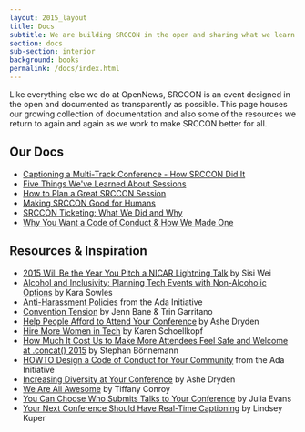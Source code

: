 ```yaml
---
layout: 2015_layout
title: Docs
subtitle: We are building SRCCON in the open and sharing what we learn.
section: docs
sub-section: interior
background: books
permalink: /docs/index.html
---
```

Like everything else we do at OpenNews, SRCCON is an event designed in the open and documented as transparently as possible. This page houses our growing collection of documentation and also some of the resources we return to again and again as we work to make SRCCON better for all.

## Our Docs

* [Captioning a Multi-Track Conference - How SRCCON Did It](http://opennews.org/blog/srccon-transcription/)
* [Five Things We've Learned About Sessions](http://opennews.org/blog/srccon-top5/)
* [How to Plan a Great SRCCON Session](http://opennews.org/blog/srccon-session-planning/)
* [Making SRCCON Good for Humans](http://opennews.org/blog/srccon-human-stuff/)
* [SRCCON Ticketing: What We Did and Why](http://opennews.org/blog/srccon-tickets/)
* [Why You Want a Code of Conduct & How We Made One](http://incisive.nu/2014/codes-of-conduct/)


## Resources & Inspiration

* [2015 Will Be the Year You Pitch a NICAR Lightning Talk](https://medium.com/@sisiwei/2015-will-be-the-year-you-pitch-a-nicar-lightning-talk-dd293e5d78ca) by Sisi Wei
* [Alcohol and Inclusivity: Planning Tech Events with Non-Alcoholic Options](https://modelviewculture.com/pieces/alcohol-and-inclusivity-planning-tech-events-with-non-alcoholic-options) by Kara Sowles
* [Anti-Harassment Policies](https://adainitiative.org/what-we-do/conference-policies/) from the Ada Initiative
* [Convention Tension](https://friendshipping.simplecast.fm/episodes/8885-convention-tension) by Jenn Bane & Trin Garritano
* [Help People Afford to Attend Your Conference](http://www.ashedryden.com/blog/help-more-people-attend-your-conference) by Ashe Dryden
* [Hire More Women in Tech](http://www.hiremorewomenintech.com/) by Karen Schoellkopf
* [How Much It Cost Us to Make More Attendees Feel Safe and Welcome at .concat() 2015](https://medium.com/@boennemann/how-much-it-cost-us-to-make-more-attendees-feel-safe-and-welcome-at-concat-2015-2bc51d4df656) by Stephan Bönnemann
* [HOWTO Design a Code of Conduct for Your Community](https://adainitiative.org/2014/02/howto-design-a-code-of-conduct-for-your-community/) from the Ada Initiative
* [Increasing Diversity at Your Conference](http://www.ashedryden.com/blog/increasing-diversity-at-your-conference) by Ashe Dryden
* [We Are All Awesome](http://weareallaweso.me/) by Tiffany Conroy
* [You Can Choose Who Submits Talks to Your Conference](http://jvns.ca/blog/2015/03/06/you-can-choose-who-submits-talks-to-your-conference/) by Julia Evans
* [Your Next Conference Should Have Real-Time Captioning](http://composition.al/blog/2014/05/31/your-next-conference-should-have-real-time-captioning/) by Lindsey Kuper
